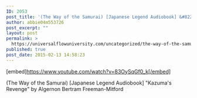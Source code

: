 ```yaml
---
ID: 2053
post_title: '(The Way of the Samurai) [Japanese Legend Audiobook] &#8220;Kazuma&#8217;s Revenge&#8221;'
author: abbie04m553726
post_excerpt: ""
layout: post
permalink: >
  https://universalflowuniversity.com/uncategorized/the-way-of-the-samurai-japanese-legend-audiobook-kazumas-revenge/
published: true
post_date: 2015-02-13 14:58:23
---
```

[embed]https://www.youtube.com/watch?v=83OySqGf0_k[/embed]<br>
<p>(The Way of the Samurai) [Japanese Legend Audiobook] "Kazuma's Revenge" by Algernon Bertram Freeman-Mitford</p>